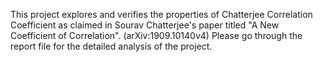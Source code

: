 This project explores and verifies the properties of Chatterjee Correlation Coefficient as claimed in Sourav Chatterjee's paper titled "A New Coefficient of Correlation". (arXiv:1909.10140v4)
Please go through the report file for the detailed analysis of the project. 
